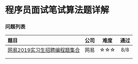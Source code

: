 # 程序员面试笔试算法题详解



### 问题列表

| 题目                                                         | 公司 | 难度 | 通过 |
| :----------------------------------------------------------- | :--: | :--: | :--: |
| [网易2019实习生招聘编程题集合](https://github.com/shijiacheng/AlgorithmProblems/tree/master/src/com/shijc/coding/netease_intern_2019) | 网易 | ☆☆☆  | 8/8  |
|                                                              |      |      |      |
|                                                              |      |      |      |

